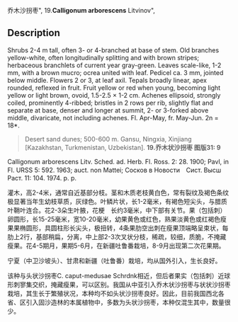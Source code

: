 乔木沙拐枣",
19.**Calligonum arborescens** Litvinov",

## Description
Shrubs 2-4 m tall, often 3- or 4-branched at base of stem. Old branches yellow-white, often longitudinally splitting and with brown stripes; herbaceous branchlets of current year gray-green. Leaves scale-like, 1-2 mm, with a brown mucro; ocrea united with leaf. Pedicel ca. 3 mm, jointed below middle. Flowers 2 or 3, at leaf axil. Tepals broadly linear, apex rounded, reflexed in fruit. Fruit yellow or red when young, becoming light yellow or light brown, ovoid, 1.5-2.5 × 1-2 cm. Achenes ellipsoid, strongly coiled, prominently 4-ribbed; bristles in 2 rows per rib, slightly flat and separate at base, denser and longer at summit, 2- or 3-forked above middle, divaricate, not including achenes. Fl. Apr-May, fr. May-Jun. 2n = 18*.

> Desert sand dunes; 500-600 m. Gansu, Ningxia, Xinjiang [Kazakhstan, Turkmenistan, Uzbekistan].
**19.乔木状沙拐枣 图版31: 9**

Calligonum arborescens Litv. Sched. ad. Herb. Fl. Ross. 2: 28. 1900; Pavl, in Fl. URSS 5: 592. 1963; auct. non Mattei; Сосков в Новости　Сист. Высш Раст. 11: 104. 1974. p. p.

灌木，高2-4米，通常自近基部分枝。茎和木质老枝黄白色，常有裂纹及褐色条纹极显著当年生幼枝草质，灰绿色。叶鳞片状，长1-2毫米，有褐色短尖头，与腊质叶鞘叶连合。花2-3朵生叶腋，花梗　长约3毫米，中下部有关节。果（包括刺）卵圆形，长15-25毫米，宽10-20毫米，幼果黄色或红色，熟果淡黄色或红褐色瘦果果椭圆形，具圆柱形长尖头，极扭转，4条果肋空出刺在瘦果顶端略呈束状，每肋上2行，基部稍扁，分离，中上部2-3次叉状分枝，稀疏，较细，质脆，不掩藏瘦果。花4-5期月，果期5-6月，在新疆吐鲁番栽培，8-9月出现第二次花果期。

宁夏（中卫沙坡头）、甘肃和新疆（吐鲁番）栽培，均从国外引入，生长良好。

该种与头状沙拐枣C. caput-medusae Schrdnk相近，但后者果实（包括刺）近球形刺寥集交织，掩藏瘦果，可以区别。我国从中亚引入乔木状沙拐枣与状状沙拐枣栽培，其生长于繁殖状况，本种均不如头状沙拐枣良好。因此，目前我国西北各省、区引入固沙造林的本属植物中，多数为头状沙拐枣，本种仅混生其中，数量很少。
